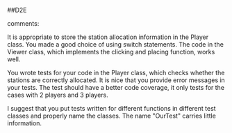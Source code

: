 ##D2E

comments:

It is appropriate to store the station allocation information in the Player class. You made a good choice of using switch statements.
The code in the Viewer class, which implements the clicking and placing function, works well.

You wrote tests for your code in the Player class, which checks whether the stations are correctly allocated. 
It is nice that you provide error messages in your tests. The test should have a better code coverage, it only tests for the cases with 2 players and 3 players.

I suggest that you put tests written for different functions in different test classes and properly name the classes. 
The name "OurTest" carries little information. 

##